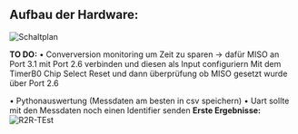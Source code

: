 ## Aufbau der Hardware:
![Schaltplan](https://github.com/LeoKnopGIT/R2R_mit_PWM/blob/main/Schaltplan%20Hybrid%20DAC%20R2R_PWM.png)
    
 **TO DO:**
• Converversion monitoring um Zeit zu sparen
  -> dafür MISO an Port 3.1 mit Port 2.6 verbinden und diesen als Input configuriern
     Mit dem TimerB0 Chip Select Reset und dann überprüfung ob MISO gesetzt wurde über Port 2.6
     
• Pythonauswertung (Messdaten am besten in csv speichern)
• Uart sollte mit den Messdaten noch einen Identifier senden
 **Erste Ergebnisse:** 
 ![R2R-TEst](https://github.com/LeoKnopGIT/R2R_mit_PWM/blob/main/nurr2r.png)
